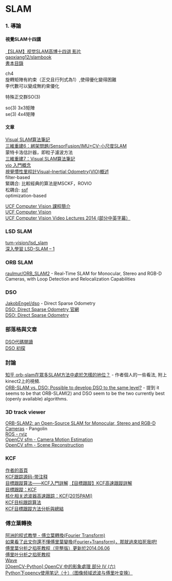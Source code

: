 # SLAM
### 1. 導論
#### 視覺SLAM十四講
[【SLAM】视觉SLAM高博十四讲 影片](https://www.bilibili.com/video/av19397094/)  
[gaoxiang12/slambook](https://github.com/gaoxiang12/slambook)  
[書本目錄](https://www.tenlong.com.tw/products/9787121311048)  

ch4  
旋轉矩陣有約束（正交且行列式為1）,使得優化變得困難  
李代數可以變成無約束優化  

特殊正交群SO(3)

so(3) 3x3矩陣  
se(3) 4x4矩陣  



#### 文章
[Visual SLAM算法筆記](https://blog.csdn.net/mulinb/article/details/53421864)  
[三維重建6：綁架問題/SensorFusion/IMU+CV-小尺度SLAM](https://blog.csdn.net/wishchin/article/details/73484680)  
蒙特卡洛估計器，即粒子濾波方法  
[三維重建7：Visual SLAM算法筆記](https://blog.csdn.net/wishchin/article/details/73511679)  
[vio 入門概念](https://blog.csdn.net/datase/article/details/78682156)  
[視覺慣性里程計Visual–Inertial Odometry(VIO)概述](https://www.cnblogs.com/hitcm/p/6327442.html)  
filter-based  
緊耦合: 比較經典的算法是MSCKF，ROVIO  
松耦合: [ssf](https://github.com/ethz-asl/ethzasl_sensor_fusion)  
optimization-based  

[UCF Computer Vision 課程簡介](http://crcv.ucf.edu/courses/CAP5415/Fall2014/index.php)  
[UCF Computer Vision](https://www.youtube.com/playlist?list=PLd3hlSJsX_ImKP68wfKZJVIPTd8Ie5u-9)  
[UCF Computer Vision Video Lectures 2014 (部分中英字幕）](https://www.bilibili.com/video/av29974804/)  

### LSD SLAM
[tum-vision/lsd_slam](https://github.com/tum-vision/lsd_slam)  
[深入學習 LSD-SLAM – 1](https://blog.techbridge.cc/2017/03/18/lsd-slam-1/)  


### ORB SLAM
[raulmur/ORB_SLAM2](https://github.com/raulmur/ORB_SLAM2) - Real-Time SLAM for Monocular, Stereo and RGB-D Cameras, with Loop Detection and Relocalization Capabilities  

### DSO
[JakobEngel/dso](https://github.com/JakobEngel/dso) - Direct Sparse Odometry  
[DSO: Direct Sparse Odometry 官網](https://vision.in.tum.de/research/vslam/dso?redirect=1)  
[DSO: Direct Sparse Odometry](https://www.youtube.com/watch?v=C6-xwSOOdqQ)  

### 部落格與文章
[DSO代碼閱讀](https://x007dwd.github.io/2017/02/28/dso-slam/)  
[DSO 初探](https://blog.csdn.net/heyijia0327/article/details/53173146)  

### 討論
[知乎 orb-slam在眾多SLAM方法中處於怎樣的地位？](https://www.zhihu.com/question/35116055) - 作者個人的一些看法, 附上kinect2上的視頻.  
[ORB-SLAM vs. DSO: Possible to develop DSO to the same level?]() - 提到  it seems to be that ORB-SLAM(2) and DSO seem to be the two currently best (openly available) algorithms.

### 3D track viewer
[ORB-SLAM2: an Open-Source SLAM for Monocular, Stereo and RGB-D Cameras](https://www.youtube.com/watch?v=ufvPS5wJAx0) - Pangolin   
[ROS - rviz](https://blog.csdn.net/github_35160620/article/details/52513334)  
[OpenCV sfm - Camera Motion Estimation](https://docs.opencv.org/3.1.0/d5/dab/tutorial_sfm_trajectory_estimation.html)  
[OpenCV sfm - Scene Reconstruction](https://docs.opencv.org/3.1.0/d4/d18/tutorial_sfm_scene_reconstruction.html)  


### KCF
[作者的首頁](http://www.robots.ox.ac.uk/~joao/circulant/)  
[KCF跟踪源码-带注释](https://blog.csdn.net/jacke121/article/details/54315050)  
[目標跟蹤算法——KCF入門詳解](https://blog.csdn.net/crazyice521/article/details/53525366)
[【目標跟蹤】KCF高速跟蹤詳解](https://blog.csdn.net/shenxiaolu1984/article/details/50905283)  
[目標跟蹤：KCF](https://lidongxuan.github.io/blog/kcf)  
[核化相关滤波器高速跟踪：KCF(2015PAMI)](https://zhuanlan.zhihu.com/p/26685032)  
[KCF目标跟踪算法](https://www.jianshu.com/p/9aacd075a689)  
[KCF目標跟蹤方法分析與總結](https://www.cnblogs.com/YiXiaoZhou/p/5925019.html)

### 傅立葉轉換
[阿洲的程式教學 - 傅立葉轉換(Fourier Transform)](http://monkeycoding.com/?p=864)  
[如果看了此文你還不懂傅里葉變換(Fourier+Transform)，那就過來掐死我吧!](http://blog.xuite.net/lapuda.chen/PaulBlog/221866406-%E5%A6%82%E6%9E%9C%E7%9C%8B%E4%BA%86%E6%AD%A4%E6%96%87%E4%BD%A0%E9%82%84%E4%B8%8D%E6%87%82%E5%82%85%E9%87%8C%E8%91%89%E8%AE%8A%E6%8F%9B%28Fourier+Transform%29%EF%BC%8C%E9%82%A3%E5%B0%B1%E9%81%8E%E4%BE%86%E6%8E%90%E6%AD%BB%E6%88%91%E5%90%A7%21)  
[傅里葉分析之掐死教程（完整版）更新於2014.06.06](https://zhuanlan.zhihu.com/p/19763358)  
[傅里叶分析之掐死教程](https://daily.zhihu.com/story/3955477)  
[Wave](http://www.csie.ntnu.edu.tw/~u91029/Wave.html)  
[[OpenCV-Python] OpenCV 中的影象處理 部分 IV (六)](https://tw.saowen.com/a/bd88bee600238de9086b325dcdf7039a5c99ed622331b3a54bcbdb7a36013f76)  
[Python下opencv使用笔记（十）（图像频域滤波与傅里叶变换）](https://blog.csdn.net/on2way/article/details/46981825)  
